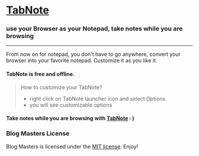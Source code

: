 # [TabNote](https://chrome.google.com/webstore/detail/tabnote/geahanokafgmnleflfpekpmnkceehifk?hl=en)

### use your Browser as your Notepad, take notes while you are browsing
---

From now on for notepad, you don't have to go anywhere, convert your browser into your favorite notepad. Customize it as you like it.
 
#### TabNote is **free** and **offline**.


> How to customize your TabNote?
> - right click on TabNote launcher icon and select Options
> - you will see customizable options


#### Take notes while you are browsing with [TabNote](https://chrome.google.com/webstore/detail/tabnote/geahanokafgmnleflfpekpmnkceehifk?hl=en) : )

### Blog Masters License
Blog Masters is licensed under the [MIT license](https://opensource.org/licenses/MIT). Enjoy!

